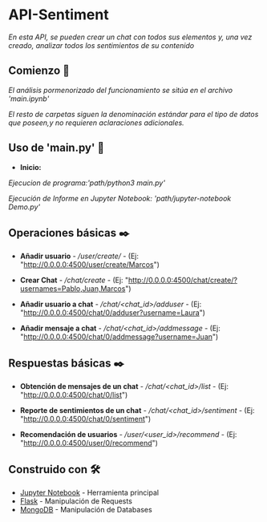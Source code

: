# API-Sentiment


_En esta API, se pueden crear un chat con todos sus elementos y, una vez creado, analizar todos los sentimientos de su contenido_

## Comienzo 🚀


_El análisis pormenorizado del funcionamiento se sitúa en el archivo 'main.ipynb'_

_El resto de carpetas siguen la denominación estándar para el tipo de datos que poseen,y no requieren aclaraciones adicionales._


## Uso de 'main.py' 🔧


* **Inicio:**

_Ejecucion de programa:'path/python3 main.py'_

_Ejecución de Informe en Jupyter Notebook: 'path/jupyter-notebook Demo.py'_


## Operaciones básicas ✒️

* **Añadir usuario** - */user/create/<username>* - (Ej: "http://0.0.0.0:4500/user/create/Marcos")

* **Crear Chat** - */chat/create* - (Ej: "http://0.0.0.0:4500/chat/create/?usernames=Pablo,Juan,Marcos")

* **Añadir usuario a chat** - */chat/<chat_id>/adduser* - (Ej: "http://0.0.0.0:4500/chat/0/adduser?username=Laura")

* **Añadir mensaje a chat** - */chat/<chat_id>/addmessage* - (Ej: "http://0.0.0.0:4500/chat/0/addmessage?username=Juan")


## Respuestas básicas ✒️

* **Obtención de mensajes de un chat** - */chat/<chat_id>/list* - (Ej: "http://0.0.0.0:4500/chat/0/list")

* **Reporte de sentimientos de un chat** - */chat/<chat_id>/sentiment* - (Ej: "http://0.0.0.0:4500/chat/0/sentiment")

* **Recomendación de usuarios** - */user/<user_id>/recommend* - (Ej: "http://0.0.0.0:4500/user/0/recommend")


## Construido con 🛠️

* [Jupyter Notebook](https://jupyter.org/) - Herramienta principal
* [Flask](https://palletsprojects.com/p/flask/) - Manipulación de Requests
* [MongoDB](https://www.mongodb.com/) - Manipulación de Databases








